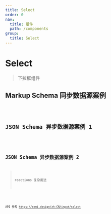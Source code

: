 ```yaml
---
title: Select
order: 0
nav:
  title: 组件
  path: /components
group:
  title: Select
---
```


# Select

> 下拉框组件

## Markup Schema 同步数据源案例

<code src="./demo/index_1.tsx" />

## JSON Schema 异步数据源案例 1

<code src="./demo/index_2.tsx" />

## JSON Schema 异步数据源案例 2
> reactions 复杂用法

<code src="./demo/index_3.tsx" />

API
参考 https://semi.design/zh-CN/input/select
